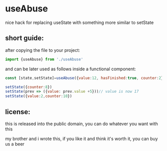 # useAbuse
nice hack for replacing useState with something more similar to setState


## short guide:
after copying the file to your project:

```js
import {useAbuse} from './useAbuse'
```

and can be later used as follows inside a functional component:

```js
const [state,setState]=useAbuse({value:12, hasFinished:true, counter:2})

setState({counter:8})
setState(prev => ({value: prev.value +5}))// value is now 17
setState({value:2,counter:10})
```

## license:
this is released into the public domain, you can do whatever you want with this

my brother and i wrote this, if you like it and think it's worth it, you can buy us a beer
